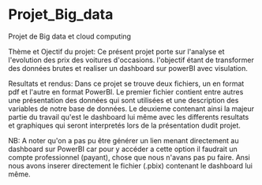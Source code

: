# Projet_Big_data
Projet de Big data et cloud computing

Thème et Ojectif du projet:
Ce présent projet porte sur l'analyse et l'evolution des prix des voitures d'occasions.
l'objectif étant de transformer des données brutes et realiser un dashboard sur powerBI avec visulation.

Resultats et rendus:
Dans ce projet se trouve deux fichiers, un en format pdf et l'autre en format PowerBI.
Le premier fichier contient entre autres une présentation des données qui sont utilisées et une description des variables de notre base de données.
Le deuxieme contenant ainsi la majeur partie du travail qu'est le dashboard lui même avec les differents resultats et graphiques qui seront interpretés lors de la présentation dudit projet.

NB: A noter qu'on a pas pu être générer un lien menant directement au dashboard sur PowerBI car pour y accéder a cette option il faudrait un compte professionnel (payant), chose que nous n'avans pas pu faire. Ansi nous avons inserer directement le fichier (.pbix) contenant le dashboard lui même.
